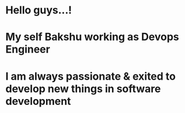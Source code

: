 <h1> Hello guys...! </h1>

<h1> My self Bakshu working as Devops Engineer</h1>
<h1>I am always passionate & exited to develop new things in software development </h1>

